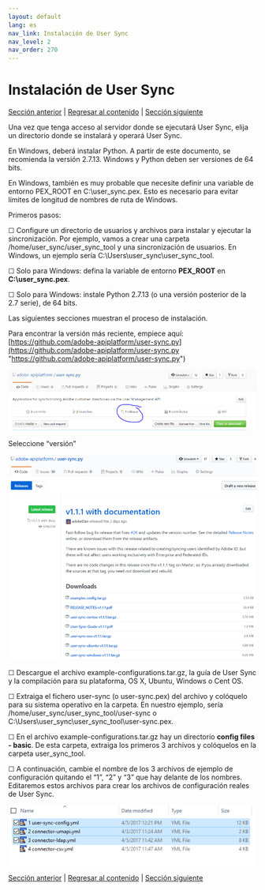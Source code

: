 ```yaml
---
layout: default
lang: es
nav_link: Instalación de User Sync
nav_level: 2
nav_order: 270
---
```


# Instalación de User Sync

[Sección anterior](identify_server.md) \| [Regresar al contenido](index.md) \| [Sección siguiente](setup_config_files.md)

Una vez que tenga acceso al servidor donde se ejecutará User Sync, elija un directorio donde se instalará y operará User Sync.

En Windows, deberá instalar Python.  A partir de este documento, se recomienda la versión 2.7.13.  Windows y Python deben ser versiones de 64 bits.

En Windows, también es muy probable que necesite definir una variable de entorno PEX_ROOT en C:\user_sync\.pex.  Esto es necesario para evitar límites de longitud de nombres de ruta de Windows.

Primeros pasos:

&#9744; Configure un directorio de usuarios y archivos para instalar y ejecutar la sincronización.  Por ejemplo, vamos a crear una carpeta /home/user_sync/user_sync_tool y una sincronización de usuarios.  En Windows, un ejemplo sería C:\Users\user_sync\user_sync_tool.

&#9744; Solo para Windows: defina la variable de entorno **PEX\_ROOT** en **C:\user_sync\.pex**.

&#9744; Solo para Windows: instale Python 2.7.13 (o una versión posterior de la 2.7 serie), de 64 bits. 

Las siguientes secciones muestran el proceso de instalación.

Para encontrar la versión más reciente, empiece aquí: 
[https://github.com/adobe-apiplatform/user-sync.py](https://github.com/adobe-apiplatform/user-sync.py "https://github.com/adobe-apiplatform/user-sync.py")

![instalación](images/install_finding_releases.png)

Seleccione “versión”


![instalación2](images/install_release_screen.png)

&#9744; Descargue el archivo example-configurations.tar.gz, la guía de User Sync y la compilación para su plataforma, OS X, Ubuntu, Windows o Cent OS.

&#9744; Extraiga el fichero user-sync (o user-sync.pex) del archivo y colóquelo para su sistema operativo en la carpeta.  En nuestro ejemplo, sería /home/user_sync/user_sync_tool/user-sync o C:\Users\user_sync\user_sync_tool\user-sync.pex.

&#9744; En el archivo example-configurations.tar.gz hay un directorio **config files - basic**.  De esta carpeta, extraiga los primeros 3 archivos y colóquelos en la carpeta user_sync_tool.  

&#9744; A continuación, cambie el nombre de los 3 archivos de ejemplo de configuración quitando el “1”, “2” y “3” que hay delante de los nombres.  Editaremos estos archivos para crear los archivos de configuración reales de User Sync.



![instalación2](images/install_config_files.png)


[Sección anterior](identify_server.md) \| [Regresar al contenido](index.md) \| [Sección siguiente](setup_config_files.md)
